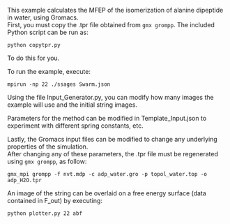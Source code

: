 This example calculates the MFEP of the isomerization of alanine dipeptide in water, using Gromacs.  
First, you must copy the .tpr file obtained from `gmx grompp`.  The included Python script can be run as:

`python copytpr.py`

To do this for you.

To run the example, execute:

```
mpirun -np 22 ./ssages Swarm.json
```

Using the file Input_Generator.py, you can modify how many images the example will use and the initial string images.  

Parameters for the method can be modified in Template_Input.json to experiment with different spring constants, etc.

Lastly, the Gromacs input files can be modified to change any underlying properties of the simulation.  
After changing any of these parameters, the .tpr file must be regenerated using `gmx grompp`, as follow:

```
gmx_mpi grompp -f nvt.mdp -c adp_water.gro -p topol_water.top -o adp_H2O.tpr
```

An image of the string can be overlaid on a free energy surface (data contained in F_out) by executing:
```
python plotter.py 22 abf
```
```
